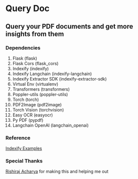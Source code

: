 # Query Doc

## Query your PDF documents and get more insights from them

### Dependencies
1. Flask (flask)
2. Flask Cors (flask_cors)
3. Indexify (indexify)
4. Indexify Langchain (indexify-langchain)
5. Indexify Extractor SDK (indexify-extractor-sdk)
6. Virtual Env (virtualenv)
7. Transformers (transformers)
8. Poppler-utils (poppler-utils)
9. Torch (torch)
10. PDF2Image (pdf2image)
11. Torch Vision (torchvision)
12. Easy OCR (easyocr)
13. Py PDF (pypdf)
14. Langchain OpenAI (langchain_openai)

### Reference

[Indexify Examples](https://getindexify.io/examples/Scientific_Journals/)


### Special Thanks

[Rishiraj Acharya](https://rishiraj.github.io/) for making this and helping me out